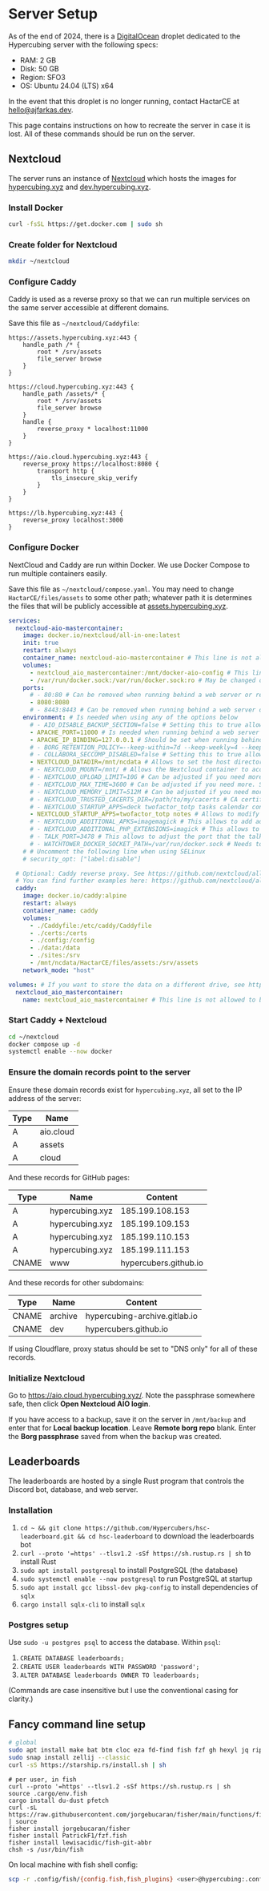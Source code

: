 # Server Setup

As of the end of 2024, there is a [DigitalOcean](https://www.digitalocean.com/) droplet dedicated to the Hypercubing server with the following specs:

- RAM: 2 GB
- Disk: 50 GB
- Region: SFO3
- OS: Ubuntu 24.04 (LTS) x64

In the event that this droplet is no longer running, contact HactarCE at <hello@ajfarkas.dev>.

This page contains instructions on how to recreate the server in case it is lost. All of these commands should be run on the server.

## Nextcloud

The server runs an instance of [Nextcloud](https://nextcloud.com/) which hosts the images for [hypercubing.xyz](https://hypercubing.xyz/) and [dev.hypercubing.xyz](https://dev.hypercubing.xyz/).

### Install Docker

```sh
curl -fsSL https://get.docker.com | sudo sh
```

### Create folder for Nextcloud

```sh
mkdir ~/nextcloud
```

### Configure Caddy

Caddy is used as a reverse proxy so that we can run multiple services on the same server accessible at different domains.

Save this file as `~/nextcloud/Caddyfile`:

```Caddyfile title="~/nextcloud/Caddyfile"
https://assets.hypercubing.xyz:443 {
    handle_path /* {
        root * /srv/assets
        file_server browse
    }
}

https://cloud.hypercubing.xyz:443 {
    handle_path /assets/* {
        root * /srv/assets
        file_server browse
    }
    handle {
        reverse_proxy * localhost:11000
    }
}

https://aio.cloud.hypercubing.xyz:443 {
    reverse_proxy https://localhost:8080 {
        transport http {
            tls_insecure_skip_verify
        }
    }
}

https://lb.hypercubing.xyz:443 {
    reverse_proxy localhost:3000
}
```

### Configure Docker

NextCloud and Caddy are run within Docker. We use Docker Compose to run multiple containers easily.

Save this file as `~/nextcloud/compose.yaml`. You may need to change `HactarCE/files/assets` to some other path; whatever path it is determines the files that will be publicly accessible at [assets.hypercubing.xyz](https://assets.hypercubing.xyz/).

```yaml title="~/nextcloud/compose.yaml"
services:
  nextcloud-aio-mastercontainer:
    image: docker.io/nextcloud/all-in-one:latest
    init: true
    restart: always
    container_name: nextcloud-aio-mastercontainer # This line is not allowed to be changed as otherwise AIO will not work correctly
    volumes:
      - nextcloud_aio_mastercontainer:/mnt/docker-aio-config # This line is not allowed to be changed as otherwise the built-in backup solution will not work
      - /var/run/docker.sock:/var/run/docker.sock:ro # May be changed on macOS, Windows or docker rootless. See the applicable documentation. If adjusting, don't forget to also set 'WATCHTOWER_DOCKER_SOCKET_PATH'!
    ports:
      # - 80:80 # Can be removed when running behind a web server or reverse proxy (like Apache, Nginx, Cloudflare Tunnel and else). See https://github.com/nextcloud/all-in-one/blob/main/reverse-proxy.md
      - 8080:8080
      # - 8443:8443 # Can be removed when running behind a web server or reverse proxy (like Apache, Nginx, Cloudflare Tunnel and else). See https://github.com/nextcloud/all-in-one/blob/main/reverse-proxy.md
    environment: # Is needed when using any of the options below
      # - AIO_DISABLE_BACKUP_SECTION=false # Setting this to true allows to hide the backup section in the AIO interface. See https://github.com/nextcloud/all-in-one#how-to-disable-the-backup-section
      - APACHE_PORT=11000 # Is needed when running behind a web server or reverse proxy (like Apache, Nginx, Cloudflare Tunnel and else). See https://github.com/nextcloud/all-in-one/blob/main/reverse-proxy.md
      - APACHE_IP_BINDING=127.0.0.1 # Should be set when running behind a web server or reverse proxy (like Apache, Nginx, Cloudflare Tunnel and else) that is running on the same host. See https://github.com/nextcloud/all-in-one/blob/main/reverse-proxy.md
      # - BORG_RETENTION_POLICY=--keep-within=7d --keep-weekly=4 --keep-monthly=6 # Allows to adjust borgs retention policy. See https://github.com/nextcloud/all-in-one#how-to-adjust-borgs-retention-policy
      # - COLLABORA_SECCOMP_DISABLED=false # Setting this to true allows to disable Collabora's Seccomp feature. See https://github.com/nextcloud/all-in-one#how-to-disable-collaboras-seccomp-feature
      - NEXTCLOUD_DATADIR=/mnt/ncdata # Allows to set the host directory for Nextcloud's datadir. ⚠️⚠️⚠️ Warning: do not set or adjust this value after the initial Nextcloud installation is done! See https://github.com/nextcloud/all-in-one#how-to-change-the-default-location-of-nextclouds-datadir
      # - NEXTCLOUD_MOUNT=/mnt/ # Allows the Nextcloud container to access the chosen directory on the host. See https://github.com/nextcloud/all-in-one#how-to-allow-the-nextcloud-container-to-access-directories-on-the-host
      # - NEXTCLOUD_UPLOAD_LIMIT=10G # Can be adjusted if you need more. See https://github.com/nextcloud/all-in-one#how-to-adjust-the-upload-limit-for-nextcloud
      # - NEXTCLOUD_MAX_TIME=3600 # Can be adjusted if you need more. See https://github.com/nextcloud/all-in-one#how-to-adjust-the-max-execution-time-for-nextcloud
      # - NEXTCLOUD_MEMORY_LIMIT=512M # Can be adjusted if you need more. See https://github.com/nextcloud/all-in-one#how-to-adjust-the-php-memory-limit-for-nextcloud
      # - NEXTCLOUD_TRUSTED_CACERTS_DIR=/path/to/my/cacerts # CA certificates in this directory will be trusted by the OS of the nexcloud container (Useful e.g. for LDAPS) See See https://github.com/nextcloud/all-in-one#how-to-trust-user-defined-certification-authorities-ca
      # - NEXTCLOUD_STARTUP_APPS=deck twofactor_totp tasks calendar contacts notes # Allows to modify the Nextcloud apps that are installed on starting AIO the first time. See https://github.com/nextcloud/all-in-one#how-to-change-the-nextcloud-apps-that-are-installed-on-the-first-startup
      - NEXTCLOUD_STARTUP_APPS=twofactor_totp notes # Allows to modify the Nextcloud apps that are installed on starting AIO the first time. See https://github.com/nextcloud/all-in-one#how-to-change-the-nextcloud-apps-that-are-installed-on-the-first-startup
      # - NEXTCLOUD_ADDITIONAL_APKS=imagemagick # This allows to add additional packages to the Nextcloud container permanently. Default is imagemagick but can be overwritten by modifying this value. See https://github.com/nextcloud/all-in-one#how-to-add-os-packages-permanently-to-the-nextcloud-container
      # - NEXTCLOUD_ADDITIONAL_PHP_EXTENSIONS=imagick # This allows to add additional php extensions to the Nextcloud container permanently. Default is imagick but can be overwritten by modifying this value. See https://github.com/nextcloud/all-in-one#how-to-add-php-extensions-permanently-to-the-nextcloud-container
      # - TALK_PORT=3478 # This allows to adjust the port that the talk container is using. See https://github.com/nextcloud/all-in-one#how-to-adjust-the-talk-port
      # - WATCHTOWER_DOCKER_SOCKET_PATH=/var/run/docker.sock # Needs to be specified if the docker socket on the host is not located in the default '/var/run/docker.sock'. Otherwise mastercontainer updates will fail. For macos it needs to be '/var/run/docker.sock'
    # # Uncomment the following line when using SELinux
    # security_opt: ["label:disable"]

  # Optional: Caddy reverse proxy. See https://github.com/nextcloud/all-in-one/blob/main/reverse-proxy.md
  # You can find further examples here: https://github.com/nextcloud/all-in-one/discussions/588
  caddy:
    image: docker.io/caddy:alpine
    restart: always
    container_name: caddy
    volumes:
      - ./Caddyfile:/etc/caddy/Caddyfile
      - ./certs:/certs
      - ./config:/config
      - ./data:/data
      - ./sites:/srv
      - /mnt/ncdata/HactarCE/files/assets:/srv/assets
    network_mode: "host"

volumes: # If you want to store the data on a different drive, see https://github.com/nextcloud/all-in-one#how-to-store-the-filesinstallation-on-a-separate-drive
  nextcloud_aio_mastercontainer:
    name: nextcloud_aio_mastercontainer # This line is not allowed to be changed as otherwise the built-in backup solution will not work
```

### Start Caddy + Nextcloud

```sh
cd ~/nextcloud
docker compose up -d
systemctl enable --now docker
```

### Ensure the domain records point to the server

Ensure these domain records exist for `hypercubing.xyz`, all set to the IP address of the server:

| Type | Name            |
| ---- | --------------- |
| A    | aio.cloud       |
| A    | assets          |
| A    | cloud           |

And these records for GitHub pages:

| Type  | Name            | Content               |
| ----- | --------------- | --------------------- |
| A     | hypercubing.xyz | 185.199.108.153       |
| A     | hypercubing.xyz | 185.199.109.153       |
| A     | hypercubing.xyz | 185.199.110.153       |
| A     | hypercubing.xyz | 185.199.111.153       |
| CNAME | www             | hypercubers.github.io |

And these records for other subdomains:

| Type  | Name    | Content                       |
| ----- | ------- | ----------------------------- |
| CNAME | archive | hypercubing-archive.gitlab.io |
| CNAME | dev     | hypercubers.github.io         |

If using Cloudflare, proxy status should be set to "DNS only" for all of these records.

### Initialize Nextcloud

Go to <https://aio.cloud.hypercubing.xyz/>. Note the passphrase somewhere safe, then click **Open Nextcloud AIO login**.

If you have access to a backup, save it on the server in `/mnt/backup` and enter that for **Local backup location**. Leave **Remote borg repo** blank. Enter the **Borg passphrase** saved from when the backup was created.

## Leaderboards

The leaderboards are hosted by a single Rust program that controls the Discord bot, database, and web server.

### Installation

1. `cd ~ && git clone https://github.com/Hypercubers/hsc-leaderboard.git && cd hsc-leaderboard` to download the leaderboards bot
2. `curl --proto '=https' --tlsv1.2 -sSf https://sh.rustup.rs | sh` to install Rust
3. `sudo apt install postgresql` to install PostgreSQL (the database)
4. `sudo systemctl enable --now postgresql` to run PostgreSQL at startup
6. `sudo apt install gcc libssl-dev pkg-config` to install dependencies of `sqlx`
5. `cargo install sqlx-cli` to install `sqlx`

### Postgres setup

Use `sudo -u postgres psql` to access the database. Within `psql`:

1. `CREATE DATABASE leaderboards;`
2. `CREATE USER leaderboards WITH PASSWORD 'password';`
3. `ALTER DATABASE leaderboards OWNER TO leaderboards;`

(Commands are case insensitive but I use the conventional casing for clarity.)

## Fancy command line setup

```sh
# global
sudo apt install make bat btm cloc eza fd-find fish fzf gh hexyl jq ripgrep sd trash-cli unp zoxide
sudo snap install zellij --classic
curl -sS https://starship.rs/install.sh | sh
```

```fish
# per user, in fish
curl --proto '=https' --tlsv1.2 -sSf https://sh.rustup.rs | sh
source .cargo/env.fish
cargo install du-dust pfetch
curl -sL https://raw.githubusercontent.com/jorgebucaran/fisher/main/functions/fisher.fish | source
fisher install jorgebucaran/fisher
fisher install PatrickF1/fzf.fish
fisher install lewisacidic/fish-git-abbr
chsh -s /usr/bin/fish
```

On local machine with fish shell config:

```sh
scp -r .config/fish/{config.fish,fish_plugins} <user>@hypercubing:.config/fish/
```
